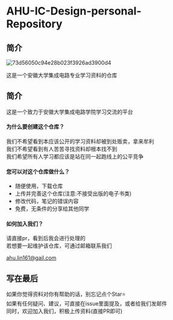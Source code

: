 # AHU-IC-Design-personal-Repository

## 简介
![73d56050c94e28b023f3926ad3900d4](https://cdn.jsdelivr.net/gh/Tonyseth/my_image_bed@main/img/73d56050c94e28b023f3926ad3900d4.png)

这是一个安徽大学集成电路专业学习资料的仓库

## 简介
这是一个致力于安徽大学集成电路学院学习交流的平台<br>

#### 为什么要创建这个仓库？
我们不希望看到本应该公开的学习资料却被到处贩卖，拿来牟利<br>
我们不希望看到有人苦苦寻找资料却根本找不到<br>
我们希望所有人学习都应该是站在同一起跑线上的公平竞争<br>
#### 您可以对这个仓库做什么？
* 随便使用，下载仓库
* 上传并完善这个仓库(注意:不接受出版的电子书类)
* 修改代码，笔记的错误内容
* 免费，无条件的分享给其他同学

#### 如何加入我们？
请直接pr，看到后我会进行处理的<br>
若想要一起维护该仓库，可通过邮箱联系我们<br>

ahu.lin161@gail.com



## 写在最后
如果你觉得资料对你有帮助的话，别忘记点个Star⭐<br>
如果有任何疑问、建议，可直接在issue里面提及，或者给我们发邮件<br>
同时，欢迎加入我们，积极上传资料(直接PR即可)<br>